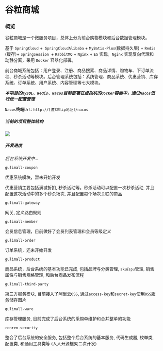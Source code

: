# 谷粒商城

### 概览

谷粒商城是一个微服务项目，总体上分为前台购物模块和后台数据管理模块。

基于 `SpringCloud` +` SpringCloudAlibaba` + `MyBatis-Plus`(数据持久层) + `Redis` (缓存)+ `SpringSession `+ `RabbitMQ` + `Nginx` + `ES` 实现，`Nginx` 实现反向代理和动静分离，采用 `Docker` 容器化部署。

前台商城系统包括：用户登录、注册、商品搜索、商品详情、购物车、下订单流程、秒杀活动等模块。后台管理系统包括：系统管理、商品系统、优惠营销、库存系统、订单系统、用户系统、内容管理等七大模块。

***本项目的`MySQL`、`Redis`、`Nacos`目前部署在虚拟机的`docker`容器中，通过`Nacos`进行统一配置管理***

`Nacos`**终端**`Url`: `http://[虚拟机ip地址]/nacos`

##### **当前的项目整体结构**

![](https://img.picui.cn/free/2024/12/30/6772477b11f9f.png)

##### **开发进度**

*后台系统开发中...*

`gulimall-coupon`

优惠系统模块，暂未开始开发

优惠营销主要包括满减折扣, 秒杀活动等。秒杀活动可以配置一次秒杀活动, 并且配置这次活动中的多个秒杀场次, 并且配置每个场次关联的商品

`gulimall-gateway`

网关, 定义路由规则

`gulimall-member`

会员信息管理，目前做好了会员列表管理和会员等级定义

`gulimall-order`

订单系统，还未开始开发

`gulimall-product`

商品系统，后台系统的基本功能已完成, 包括品牌与分类管理, `sku`/`spu`管理, 销售属性与销售规格管理, 和后台商品发布流程

`gulimall-third-party`

第三方服务模块, 目前接入了阿里云`OSS`, 通过`access-key`和`secret-key`使用`OSS`服务储存图片

`gulimall-ware`

库存管理服务, 目前完成了后台系统的采购单维护和合并整单的功能

`renren-security`

整合了后台系统的安全服务, 包括整个后台系统的基本服务, 代码生成器, 枚举类, 配置类, 和通用工具类等 (人人开源框架二次开发)
